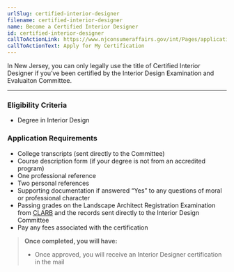 ```yaml
---
urlSlug: certified-interior-designer
filename: certified-interior-designer
name: Become a Certified Interior Designer
id: certified-interior-designer
callToActionLink: https://www.njconsumeraffairs.gov/int/Pages/applications.aspx
callToActionText: Apply for My Certification
---
```

In New Jersey, you can only legally use the title of Certified Interior Designer if you’ve been certified by the Interior Design Examination and Evaluaiton Committee.

---
### Eligibility Criteria
- Degree in Interior Design

### Application Requirements
- College transcripts (sent directly to the Committee)
- Course description form (if your degree is not from an accredited program)
- One professional reference
- Two personal references
- Supporting documentation if answered “Yes” to any questions of moral or professional character
- Passing grades on the Landscape Architect Registration Examination from [CLARB](www.https://www.clarb.org) and the records sent directly to the Interior Design Committee
- Pay any fees associated with the certification

>**Once completed, you will have:** 
>* Once approved, you will receive an Interior Designer certification in the mail
